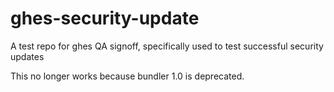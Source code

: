 # ghes-security-update
A test repo for ghes QA signoff, specifically used to test successful security updates

This no longer works because bundler 1.0 is deprecated.
